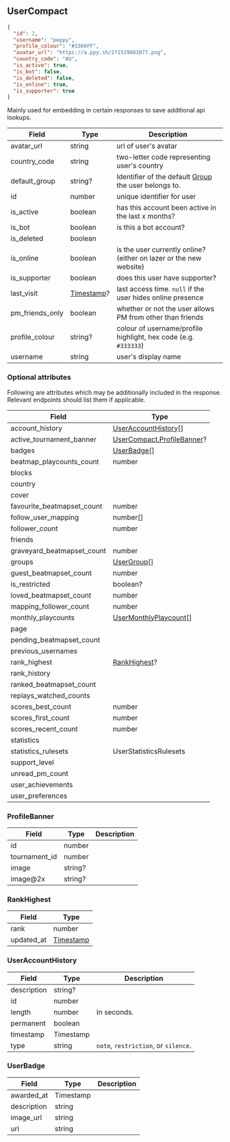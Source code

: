 ## UserCompact
```json
{
  "id": 2,
  "username": "peppy",
  "profile_colour": "#3366FF",
  "avatar_url": "https://a.ppy.sh/2?1519081077.png",
  "country_code": "AU",
  "is_active": true,
  "is_bot": false,
  "is_deleted": false,
  "is_online": true,
  "is_supporter": true
}
```

Mainly used for embedding in certain responses to save additional api lookups.

Field           | Type                      | Description
--------------- | ------------------------- | ----------------------------------------------------------------------
avatar_url      | string                    | url of user's avatar
country_code    | string                    | two-letter code representing user's country
default_group   | string?                   | Identifier of the default [Group](#group) the user belongs to.
id              | number                    | unique identifier for user
is_active       | boolean                   | has this account been active in the last x months?
is_bot          | boolean                   | is this a bot account?
is_deleted      | boolean                   ||
is_online       | boolean                   | is the user currently online? (either on lazer or the new website)
is_supporter    | boolean                   | does this user have supporter?
last_visit      | [Timestamp](#timestamp)?  | last access time. `null` if the user hides online presence
pm_friends_only | boolean                   | whether or not the user allows PM from other than friends
profile_colour  | string?                   | colour of username/profile highlight, hex code (e.g. `#333333`)
username        | string                    | user's display name

<div id="usercompact-optionalattributes" data-unique="usercompact-optionalattributes"></div>

### Optional attributes

Following are attributes which may be additionally included in the response. Relevant endpoints should list them if applicable.

Field                      | Type
---------------------------|-----
account_history            | [UserAccountHistory](#usercompact-useraccounthistory)[]
active_tournament_banner   | [UserCompact.ProfileBanner](#usercompact-profilebanner)?
badges                     | [UserBadge](#usercompact-userbadge)[]
beatmap_playcounts_count   | number
blocks                     | |
country                    | |
cover                      | |
favourite_beatmapset_count | number
follow_user_mapping        | number[]
follower_count             | number
friends                    | |
graveyard_beatmapset_count | number
groups                     | [UserGroup](#usergroup)[]
guest_beatmapset_count     | number
is_restricted              | boolean?
loved_beatmapset_count     | number
mapping_follower_count     | number
monthly_playcounts         | [UserMonthlyPlaycount](#usermonthlyplaycount)[]
page                       | |
pending_beatmapset_count   | |
previous_usernames         | |
rank_highest               | [RankHighest](#usercompact-rankhighest)?
rank_history               | |
ranked_beatmapset_count    | |
replays_watched_counts     | |
scores_best_count          | number
scores_first_count         | number
scores_recent_count        | number
statistics                 | |
statistics_rulesets        | UserStatisticsRulesets
support_level              | |
unread_pm_count            | |
user_achievements          | |
user_preferences           | |

<div id="usercompact-profilebanner" data-unique="usercompact-profilebanner"></div>

### ProfileBanner

Field         | Type        | Description
--------------|-------------|------------
id            | number      | |
tournament_id | number      | |
image         | string?     | |
image@2x      | string?     | |

<div id="usercompact-rankhighest" data-unique="usercompact-rankhighest"></div>

### RankHighest

Field      | Type
-----------|-----
rank       | number
updated_at | [Timestamp](#timestamp)

<div id="usercompact-useraccounthistory" data-unique="usercompact-useraccounthistory"></div>

### UserAccountHistory

Field       | Type      | Description
------------|-----------|------------
description | string?   | |
id          | number    | |
length      | number    | In seconds.
permanent   | boolean   | |
timestamp   | Timestamp | |
type        | string    | `note`, `restriction`, or `silence`.

<div id="usercompact-userbadge" data-unique="usercompact-userbadge"></div>

### UserBadge

Field       | Type      | Description
------------|-----------|------------
awarded_at  | Timestamp | |
description | string    | |
image_url   | string    | |
url         | string    | |
